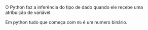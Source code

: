 O Python faz a inferência do tipo de dado quando ele recebe uma atribuição de variável.

Em python tudo que começa com `0b` é um numero binário.